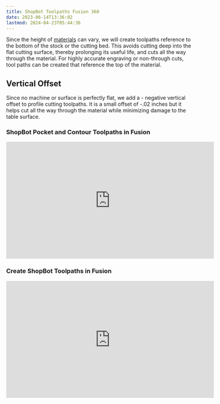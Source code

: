 ```yaml
---
title: ShopBot Toolpaths Fusion 360
date: 2023-06-14T13:36:02
lastmod: 2024-04-23T05:44:36
---
```


Since the height of [materials](../../sculpture/materials-for-making.md) can vary, we will create toolpaths reference to the bottom of the stock or the cutting bed. This avoids cutting deep into the flat cutting surface, thereby prolonging its useful life, and cuts all the way through the material. For highly accurate engraving or non-through cuts, tool paths can be created that reference the top of the material.

## Vertical Offset

Since no machine or surface is perfectly flat, we add a - negative vertical offset to profile cutting toolpaths. It is a small offset of -.02 inches but it helps cut all the way through the material while minimizing damage to the table surface.

<div class="video-grid">
<div class="video-card">

### ShopBot Pocket and Contour Toolpaths in Fusion

<div class="iframe-16-9-container"><iframe class="youTubeIframe" width="560" height="315" src="https://www.youtube.com/embed/lXSVlk3FqHc?si=MVXTpBmRmqAPVo6P?rel=0" title="YouTube video player" frameborder="0" allow="accelerometer; autoplay; clipboard-write; encrypted-media; gyroscope; picture-in-picture; web-share" referrerpolicy="strict-origin-when-cross-origin" allowfullscreen></iframe>
</div>
</div>

<div class="video-card">

### Create ShopBot Toolpaths in Fusion

<div class="iframe-16-9-container"><iframe class="youTubeIframe" width="560" height="315" src="https://www.youtube.com/embed/_G-0i8BFEFs?rel=0" title="YouTube video player" frameborder="0" allow="accelerometer; autoplay; clipboard-write; encrypted-media; gyroscope; picture-in-picture; web-share" referrerpolicy="strict-origin-when-cross-origin" allowfullscreen></iframe>
</div>
</div>

</div>
